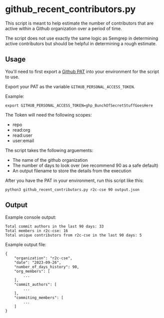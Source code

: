 # github_recent_contributors.py
This script is meant to help estimate the number of contributors that are active within a Github organization over a period of time.

The script does not use exactly the same logic as Semgrep in determining active contributors but should be helpful in determining a rough estimate.

## Usage
You'll need to first export a [Github PAT](https://docs.github.com/en/authentication/keeping-your-account-and-data-secure/managing-your-personal-access-tokens) into your environment for the script to use.

Export your PAT as the variable `GITHUB_PERSONAL_ACCESS_TOKEN`.  

Example: 
```
export GITHUB_PERSONAL_ACCESS_TOKEN=ghp_BunchOfSecretStuffGoesHere
```

The Token will need the following scopes:
- repo
- read:org
- read:user
- user:email

The script takes the following arguements:
- The name of the github organization
- The number of days to look over (we recommend 90 as a safe default)
- An output filename to store the details from the execution

After you have the PAT in your environment, run this script like this:
```
python3 github_recent_contributors.py r2c-cse 90 output.json
```

## Output
Example console output:
```
Total commit authors in the last 90 days: 33
Total members in r2c-cse: 16
Total unique contributors from r2c-cse in the last 90 days: 5
```

Example output file:
```
{
    "organization": "r2c-cse",
    "date": "2023-09-26",
    "number_of_days_history": 90,
    "org_members": [
        ...
    ],
    "commit_authors": [
        ...
    ],
    "commiting_members": [
        ...
    ]
}
```